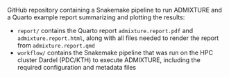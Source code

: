 GitHub repository containing a Snakemake pipeline to run 
ADMIXTURE and a Quarto example report summarizing and plotting 
the results: 

- `report/` contains the Quarto report `admixture.report.pdf` and 
`admixture.report.html`, along with all files needed to render the 
report from `admixture.report.qmd`
- `workflow/` contains the Snakemake pipeline that was run on 
the HPC cluster Dardel (PDC/KTH) to execute ADMIXTURE, including 
the required configuration and metadata files 
